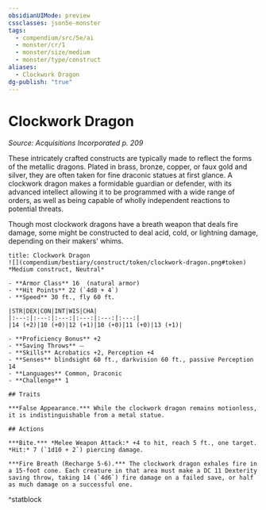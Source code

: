 ```yaml
---
obsidianUIMode: preview
cssclasses: json5e-monster
tags:
  - compendium/src/5e/ai
  - monster/cr/1
  - monster/size/medium
  - monster/type/construct
aliases:
  - Clockwork Dragon
dg-publish: "true"
---
```

# Clockwork Dragon
*Source: Acquisitions Incorporated p. 209*  

These intricately crafted constructs are typically made to reflect the forms of the metallic dragons. Plated in brass, bronze, copper, or faux gold and silver, they are often taken for fine draconic statues at first glance. A clockwork dragon makes a formidable guardian or defender, with its advanced intellect allowing it to be programmed with a wide range of orders, as well as being capable of wholly independent reactions to potential threats.

Though most clockwork dragons have a breath weapon that deals fire damage, some might be constructed to deal acid, cold, or lightning damage, depending on their makers' whims.

```ad-statblock
title: Clockwork Dragon
![](compendium/bestiary/construct/token/clockwork-dragon.png#token)
*Medium construct, Neutral*

- **Armor Class** 16  (natural armor)
- **Hit Points** 22 (`4d8 + 4`)
- **Speed** 30 ft., fly 60 ft.

|STR|DEX|CON|INT|WIS|CHA|
|:---:|:---:|:---:|:---:|:---:|:---:|
|14 (+2)|10 (+0)|12 (+1)|10 (+0)|11 (+0)|13 (+1)|

- **Proficiency Bonus** +2
- **Saving Throws** ⏤
- **Skills** Acrobatics +2, Perception +4
- **Senses** blindsight 60 ft., darkvision 60 ft., passive Perception 14
- **Languages** Common, Draconic
- **Challenge** 1

## Traits

***False Appearance.*** While the clockwork dragon remains motionless, it is indistinguishable from a metal statue.

## Actions

***Bite.*** *Melee Weapon Attack:* +4 to hit, reach 5 ft., one target. *Hit:* 7 (`1d10 + 2`) piercing damage.

***Fire Breath (Recharge 5-6).*** The clockwork dragon exhales fire in a 15-foot cone. Each creature in that area must make a DC 11 Dexterity saving throw, taking 14 (`4d6`) fire damage on a failed save, or half as much damage on a successful one.
```
^statblock